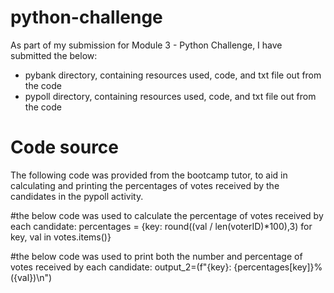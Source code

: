 # python-challenge
As part of my submission for Module 3 - Python Challenge, I have submitted the below:
- pybank directory, containing resources used, code, and txt file out from the code
- pypoll directory, containing resources used, code, and txt file out from the code

# Code source 
The following code was provided from the bootcamp tutor, to aid in calculating and printing the percentages of votes received by the candidates in the pypoll activity. 

  #the below code was used to calculate the percentage of votes received by each candidate: 
    percentages = {key: round((val / len(voterID)*100),3) for key, val in votes.items()}

  #the below code was used to print both the number and percentage of votes received by each candidate: 
    output_2=(f"{key}: {percentages[key]}% ({val})\n")
